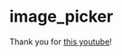 # image_picker

Thank you for [this youtube](https://www.youtube.com/watch?v=DJ5wbMR_EWI&ab_channel=AJFlutterTutorials)!
